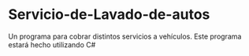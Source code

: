 # Servicio-de-Lavado-de-autos
Un programa para cobrar distintos servicios a vehículos. Este programa estará hecho utilizando  C#
